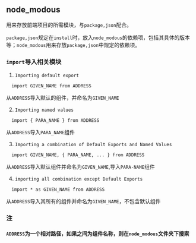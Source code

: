 ## node_modous
用来存放前端项目的所需模块，与`package,json`配合。

`package,json`规定在`install`时，放入`node_modous`的依赖项，包括其具体的版本等；`node_modous`用来存放`package,json`中规定的依赖项。
### `import`导入相关模块
1. `Importing default export`
```
  import GIVEN_NAME from ADDRESS
```
从`ADDRESS`导入默认的组件，并命名为`GIVEN_NAME`

2. `Importing named values`
```
  import { PARA_NAME } from ADDRESS
```
从`ADDRESS`导入`PARA_NAME`组件

3. `Importing a combination of Default Exports and Named Values`
```
  import GIVEN_NAME, { PARA_NAME, ... } from ADDRESS
```
从`ADDRESS`导入默认组件并命名为`GIVEN_NAME`,导入`PARA-NAME`组件

4. `importing all combination except Default Exports`
```
  import * as GIVEN_NAME from ADDRESS
```
从`ADDRESS`导入其所有的组件并命名为`GIVEN_NAME`，不包含默认组件
### 注
#### `ADDRESS`为一个相对路径，如果之间为组件名称，则在`node_modous`文件夹下搜索